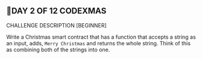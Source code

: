 ## 🎄DAY 2 OF 12 CODEXMAS
CHALLENGE DESCRIPTION [BEGINNER]

Write a Christmas smart contract that has a function that accepts a string as an input, adds, ```Merry Christmas``` and returns the whole string. Think of this as combining both of the strings into one. 